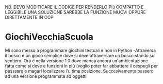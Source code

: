 NB. DEVO MODIFICARE IL CODICE  PER RENDERLO PIù COMPATTO E LEGGIBILE
UNA SOLUZIONE SAREBBE LA FUNZIONE MUOVI OPPURE DIRETTAMENTE IN OOP

# GiochiVecchiaScuola
Mi sono messo a programmare giochini testuali e non in Python
-Attraversa il bosco è un gioco semplice dove si deve attraversare un bosco stando sul sentiero.
Ora è nella versione 1.0 dove manca ancora un'ambientazione fatta come si deve e funzioni in più (voglio poter far abbattere il cespugli per passsare 
e magari localizzare l'ultima posizione.
Succesivamente passerò ad una versione programmata ad oggetti

